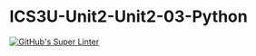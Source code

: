 # ICS3U-Unit2-Unit2-03-Python

[![GitHub's Super Linter](https://github.com/Samuel-Webster-178/ICS3U-Unit2-Unit2-04-Python/workflows/GitHub's%20Super%20Linter/badge.svg)](https://github.com/Samuel-Webster-178/ICS3U-Unit2-Unit2-04-Python/actions)
